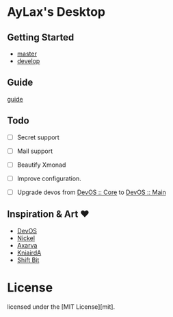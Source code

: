# AyLax's Desktop


## Getting Started
- [master](https://github.com/aylax/desktop.git) 
- [develop](https://github.com/aylax/desktop.git)


## Guide
[guide](https://devos.divnix.com/start)


## Todo
- [ ] Secret support
- [ ] Mail support
- [ ] Beautify Xmonad
- [ ] Improve configuration.
- [ ] Upgrade devos from [DevOS :: Core](https://github.com/divnix/devos.git)
to [DevOS :: Main](https://github.com/divnix/devos.git)


## Inspiration & Art :heart:
- [DevOS](https://github.com/divnix/devos)
- [Nickel](https://github.com/tweag/nickel)
- [Axarva](https://github.com/Axarva/dotfiles-2.0)
- [KniairdA](https://github.com/KnairdA/nixos_home)
- [Shift Bit](https://github.com/ShifterBit/nixos-config-devos)


# License
licensed under the [MIT License][mit].

